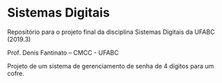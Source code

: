 # Sistemas Digitais
Repositório para o projeto final da disciplina Sistemas Digitais da UFABC (2019.3)

Prof. Denis Fantinato – CMCC - UFABC

Projeto de um sistema de gerenciamento de senha de 4 dígitos para um cofre.
